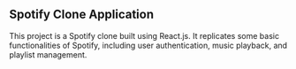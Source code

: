 
## Spotify Clone Application
This project is a Spotify clone built using React.js. It replicates some basic functionalities of Spotify, including user authentication, music playback, and playlist management.



 
